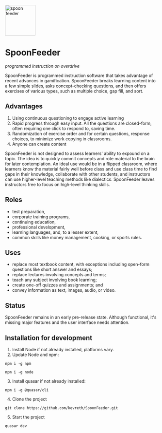 <img src="https://user-images.githubusercontent.com/47391465/232287925-ce52f7c8-c837-4001-83e2-3b857ed8d3af.jpg" alt="spoon feeder" width="100" height="100">

# SpoonFeeder

_programmed instruction on overdrive_

SpoonFeeder is programmed instruction software that takes advantage of recent advances in gamification. SpoonFeeder breaks learning content into a few simple slides, asks concept-checking questions, and then offers exercises of various types, such as multiple choice, gap fill, and sort.

## Advantages

1. Using continuous questioning to engage active learning
2. Rapid progress through easy input. All the questions are closed-form, often requiring one click to respond to, saving time.
3. Randomization of exercise order and for certain questions, response choices, to minimize work copying in classrooms.
4. Anyone can create content

SpoonFeeder is not designed to assess learners' ability to expound on a topic. The idea is to quickly commit concepts and rote material to the brain for later contemplation. An ideal use would be in a flipped classroom, where learners know the material fairly well before class and use class time to find gaps in their knowledge, collaborate with other students, and instructors can use higher-level teaching methods like dialectics. SpoonFeeder leaves instructors free to focus on high-level thinking skills.

## Roles

* test preparation,
* corporate training programs,
* continuing education,
* professional development,
* learning languages, and, to a lesser extent,
* common skills like money management, cooking, or sports rules.

## Uses

* replace most textbook content, with exceptions including open-form questions like short answer and essays;
* replace lectures involving concepts and terms;
* teach any subject involving book learning;
* create one-off quizzes and assignments; and
* convey information as text, images, audio, or video.

## Status

SpoonFeeder remains in an early pre-release state. Although functional, it's missing major features and the user interface needs attention.

## Installation for development

1) Install Node if not already installed, platforms vary.
2) Update Node and npm:

`npm i -g npm`

`npm i -g node`

3) Install quasar if not already installed:

`npm i -g @quasar/cli`

4) Clone the project

`git clone https://github.com/kevreth/SpoonFeeder.git`

5) Start the project

`quasar dev`
